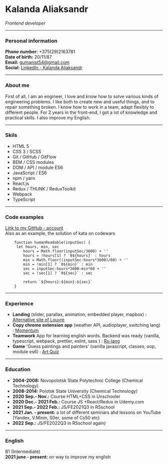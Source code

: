   # Kalanda Aliaksandr  

*Frontend developer*  

---
  ### Personal information  

**Phone number:**    +375(29)2163781  
**Date of birth:**   20/11/87  
**Email:**   gumanist54@gmail.com  
**Social:**  [LinkedIn - Kalanda Aliaksandr](https://www.linkedin.com/feed/)  

---  

  ### About me  

First of all, I am an engineer, I love and know how to solve various kinds of engineering problems. 
I like both to create new and useful things, and to repair something broken. 
I know how to work in a team, adapt flexibly to different people. 
For 2 years in the front-end, I got a lot of knowledge and practical skills. 
I also improve my English.

---  

  ### Skils  
  
+ HTML 5
+ CSS 3 / SCSS
+ Git / GitHub / GitFlow
+ BEM / CSS modules
+ DOM / API / module ES6
+ JavaScript / ES6
+ npm / yarn
+ React.js
+ Redux / THUNK / ReduxToolkit
+ Webpack
+ TypeScript
---

  ### Code examples  

[Link to my GitHub - account ](https://github.com/Alex-Kalanda )  
Also as an example, the solution of kata on codewars  

        function humanReadable(inputSec) {
         let hours, min, sec
            hours = Math.floor(inputSec/3600) + ''
            hours = !hours[1] ? `0${hours}` : hours
            min = Math.floor((inputSec-hours*3600)/60) + ''
            min = !min[1] ? `0${min}` : min
            sec = inputSec-hours*3600-min*60 + ''
            sec = !sec[1] ? `0${sec}` : sec
        
            return `${hours}:${min}:${sec}`
        }  

---  
   
  ### Experience  

+ **Landing** (slider, parallax, animation, embedded player, mapbox) : [Alternative site of Louvre](https://rolling-scopes-school.github.io/alex-kalanda-JSFE2021Q3/museum-dom/)  
+ **Copy chrome extension app** (weather API, audioplayer, switching lang) : [Momentum](https://rolling-scopes-school.github.io/alex-kalanda-JSFE2021Q3/momentum/)  
+ **Teamwork** App for learning english words. Backend was ready (vanilla, typescript, webpack, prettier, eslint, sass ) : [Rs-lang](https://alex-kalanda.github.io/rslang/)
+ **Game** 'Guess paintings and painters' (vanilla javascript, classes, oop, module es6) : [Art Quiz](https://alex-kalanda.github.io/art-quiz/)

---  

  ### Education  

+ **2004-2008:** Novopolotsk State Polytechnic College (Chemical Technology)
+ **2008-2014:** Polotsk State University (Chemical Technology)
+ **2020 Sep.- Nov.:** Course HTML+CSS in Unschooler
+ **2020 Dec.- 2021 Feb.:** Course JS +React/Redux in Udemy.com
+ **2021 Sep.- 2022 Feb.:** JS/FE2021Q3 in RSschool
+ **2021 Jan. - present:** a lot of different seminars ahd lessons on YouTube (Yandex, V.Minin, S0er, some of Cs50 etc)
+ **2022 Sep.:** JS/FE2022Q3 in RSschool again)

---  

  ### English  

B1 (Intermediate)  
**2021 june - present:** on way to improve my english